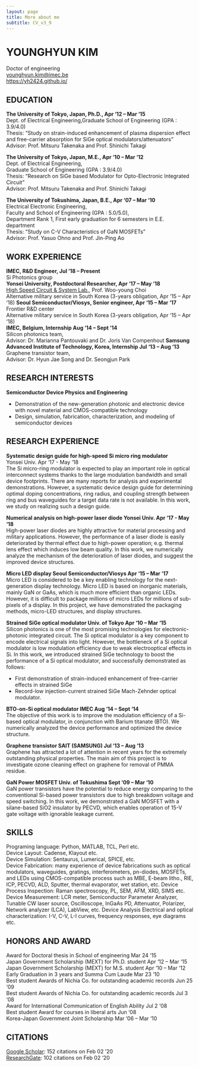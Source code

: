 ```yaml
---
layout: page
title: More about me
subtitle: CV_v3_9
---
```

# YOUNGHYUN KIM
Doctor of engineering  
younghyun.kim@imec.be  
https://yh2424.github.io/  

## EDUCATION
**The University of Tokyo, Japan, Ph.D., Apr ‘12 – Mar ‘15**  
Dept. of Electrical Engineering,Graduate School of Engineering (GPA : 3.9/4.0)  
Thesis: “Study on strain-induced enhancement of plasma dispersion effect and free-carrier absorption for SiGe optical modulators/attenuators”  
Advisor: Prof. Mitsuru Takenaka and Prof. Shinichi Takagi

**The University of Tokyo, Japan, M.E., Apr ‘10 – Mar ‘12**  
Dept. of Electrical Engineering,  
Graduate School of Engineering (GPA : 3.9/4.0)  
Thesis: “Research on SiGe based Modulator for Opto-Electronic Integrated Circuit”  
Advisor: Prof. Mitsuru Takenaka and Prof. Shinichi Takagi  

**The University of Tokushima, Japan, B.E., Apr ‘07 – Mar ‘10**  
Electrical Electronic Engineering,   
Faculty and School of Engineering (GPA : 5.0/5.0),  
Department Rank 1, First early graduation for 6 semesters in E.E. department  
Thesis: “Study on C-V Characteristics of GaN MOSFETs”  
Advisor: Prof. Yasuo Ohno and Prof. Jin-Ping Ao  

##  WORK EXPERIENCE									    
**IMEC, R&D Engineer, Jul ‘18 – Present**  
Si Photonics group  
**Yonsei University, Postdoctoral Researcher, Apr ‘17 – May ‘18**  
[High Speed Circuit & System Lab.](http://tera.yonsei.ac.kr/index.php), Prof. Woo-young Choi  
Alternative military service in South Korea (3-years obligation, Apr ‘15 – Apr ‘18)
**Seoul Semiconductor/Viosys, Senior engineer, Apr ‘15 – Mar ‘17**  
Frontier R&D center   
Alternative military service in South Korea (3-years obligation, Apr ‘15 – Apr ‘18)  
**IMEC, Belgium, Internship						Aug ‘14 – Sept ‘14**  
Silicon photonics team,  
Advisor: Dr. Marianna Pantouvaki and Dr. Joris Van Compenhout
**Samsung Advanced Institute of Technology, Korea, Internship		Jul ‘13 – Aug ‘13**  
Graphene transistor team,  
Advisor: Dr. Hyun Jae Song and Dr. Seongjun Park

## RESEARCH INTERESTS								    
**Semiconductor Device Physics and Engineering**  
- 	Demonstration of the new-generation photonic and electronic device with novel material and CMOS-compatible technology  
-   Design, simulation, fabrication, characterization, and modeling of semiconductor devices

## RESEARCH EXPERIENCE								    
**Systematic design guide for high-speed Si micro ring modulator**  
Yonsei Univ.	Apr ‘17 - May ‘18   
	  The Si micro-ring modulator is expected to play an important role in optical interconnect systems thanks to the large modulation bandwidth and small device footprints.  There are many reports for analysis and experimental demonstrations. However, a systematic device design guide for determining optimal doping concentrations, ring radius, and coupling strength between ring and bus waveguides for a target data rate is not available.  In this work, we study on realizing such a design guide.  

**Numerical analysis on high-power laser diode		Yonsei Univ.	Apr ‘17 - May ‘18**   
	  High-power laser diodes are highly attractive for material processing and military applications.  However, the performance of a laser diode is easily deteriorated by thermal effect due to high-power operation; e.g. thermal lens effect which induces low beam quality.  In this work, we numerically analyze the mechanism of the deterioration of laser diodes, and suggest the improved device structures.   

**Micro LED display			Seoul Semiconductor/Viosys	Apr ‘15 – Mar ‘17**   
	  Micro LED is considered to be a key enabling technology for the next-generation display technology. Micro LED is based on inorganic materials, mainly GaN or GaAs, which is much more efficient than organic LEDs. However, it is difficult to package millions of micro LEDs for millions of sub-pixels of a display. In this project, we have demonstrated the packaging methods, micro-LED structures, and display structures.

**Strained SiGe optical modulator		Univ. of Tokyo		Apr ‘10 – Mar ‘15**  
	Silicon photonics is one of the most promising technologies for electronic-photonic integrated circuit.  The Si optical modulator is a key component to encode electrical signals into light.  However, the bottleneck of a Si optical modulator is low modulation efficiency due to weak electrooptical effects in Si. In this work, we introduced strained SiGe technology to boost the performance of a Si optical modulator, and successfully demonstrated as follows:  
-	First demonstration of strain-induced enhancement of free-carrier effects in strained SiGe 
-	Record-low injection-current strained SiGe Mach-Zehnder optical modulator.

**BTO-on-Si optical modulator			IMEC			Aug ‘14 – Sept ‘14**  
	  The objective of this work is to improve the modulation efficiency of a Si-based optical modulator, in conjunction with Barium titanate (BTO).  We numerically analyzed the device performance and optimized the device structure.
	  
**Graphene transistor				SAIT (SAMSUNG)	Jul ‘13 – Aug ‘13**  
	  Graphene has attracted a lot of attention in recent years for the extremely outstanding physical properties.  The main aim of this project is to investigate ozone cleaning effect on graphene for removal of PMMA residue. 

**GaN Power MOSFET				Univ. of Tokushima	Sept ‘09 – Mar ‘10**  
	  GaN power transistors have the potential to reduce energy comparing to the conventional Si-based power transistors due to high breakdown voltage and speed switching. In this work, we demonstrated a GaN MOSFET with a silane-based SiO2 insulator by PECVD, which enables operation of 15-V gate voltage with ignorable leakage current.

## SKILLS										    
Programing language: Python, MATLAB, TCL, Perl etc.  
Device Layout: Cadense, Klayout etc.  
Device Simulation: Sentaurus, Lumerical, SPICE, etc.  
Device Fabrication: many experience of device fabrications such as optical modulators, waveguides, gratings, interferometers, pn-diodes, MOSFETs, and LEDs using CMOS-compatible process such as MBE, E-beam litho., RIE, ICP, PECVD, ALD, Sputter, thermal evaporator, wet station, etc.
Device Process Inspection: Raman spectroscopy, PL, SEM, AFM, XRD, SIMS etc.
Device Measurement: LCR meter, Semiconductor Parameter Analyzer, Tunable CW laser source, Oscilloscope, InGaAs PD, Attenuator, Polarizer, Network analyzer (LCA), LabView, etc.
Device Analysis Electrical and optical characterization: I-V, C-V, L-I curves, frequency responses, eye diagrams etc.

## HONORS AND AWARD								    
Award for Doctoral thesis in School of engineering				Mar 24 ‘15  
Japan Government Scholarship (MEXT) for Ph.D. student			Apr ‘12 – Mar ‘15  
Japan Government Scholarship (MEXT) for M.S. student			Apr ‘10 – Mar ‘12  
Early Graduation in 3 years and Summa Cum Laude 			Mar 23 ‘10  
Best student Awards of Nichia Co. for outstanding academic records 	Jun 25 ‘09  
Best student Awards of Nichia Co. for outstanding academic records		Jul 3 ‘08  
Award for International Communication of English Ability			Jul 2 ‘08  
Best student Award for courses in liberal arts 			 	Jun ‘08	  
Korea-Japan Government Joint Scholarship				Mar ‘06 – Mar ‘10  

## CITATIONS										    
[Google Scholar](https://scholar.google.com/citations?hl=en&user=-X-RZCgAAAAJ&imq=Younghyun+Kim&authuser=1  
): 152 citations on Feb 02 ’20   
[ResearchGate](https://www.researchgate.net/profile/Younghyun_Kim4): 102 citations on Feb 02 ‘20  
